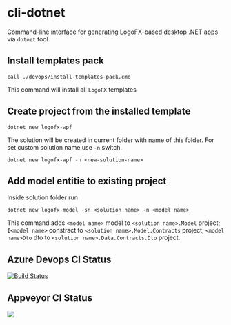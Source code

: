 # cli-dotnet
Command-line interface for generating LogoFX-based desktop .NET apps via `dotnet` tool

## Install templates pack

```
call ./devops/install-templates-pack.cmd
```

This command will install all `LogoFX` templates
  
## Create project from the installed template

```
dotnet new logofx-wpf
```

The solution will be created in current folder with name of this folder. For set custom solution name use `-n` switch.

```
dotnet new logofx-wpf -n <new-solution-name>
```

## Add model entitie to existing project

Inside solution folder run

```
dotnet new logofx-model -sn <solution name> -n <model name>
```

This command adds `<model name>` model to `<solution name>.Model` project; `I<model name>` constract to `<solution name>.Model.Contracts` project; `<model name>Dto` dto to `<solution name>.Data.Contracts.Dto` project.

## Azure Devops CI Status
[![Build Status](https://dev.azure.com/LogoFX/cli-dotnet/_apis/build/status/LogoFX.cli-dotnet?branchName=master)](https://dev.azure.com/LogoFX/cli-dotnet/_build/latest?definitionId=1&branchName=master)

## Appveyor CI Status
<img src=https://ci.appveyor.com/api/projects/status/github/logofx/cli-dotnet>
